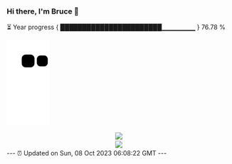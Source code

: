 ### Hi there, I'm Bruce 👋
⏳ Year progress { ███████████████████████▁▁▁▁▁▁▁ } 76.78 %

![](https://raw.githubusercontent.com/Swiftie13st/Swiftie13st/main/assets/github-contribution-grid-snake.svg)


<div align="center"> <img src="https://metrics.lecoq.io/Swiftie13st?template=classic&config.timezone=Asia%2FShanghai"> </div>

<div align="center"> <img src="https://github-readme-streak-stats.herokuapp.com/?user=Swiftie13st" /> </div>
---
⏰ Updated on Sun, 08 Oct 2023 06:08:22 GMT
---

